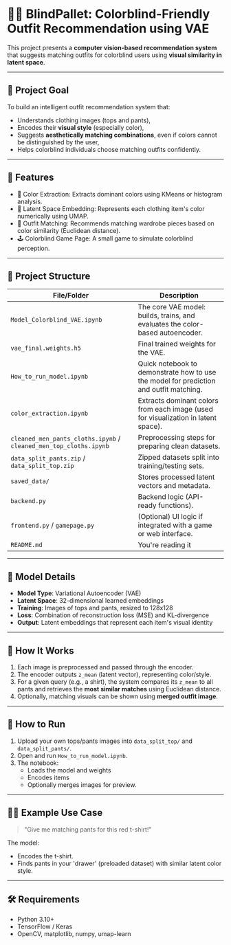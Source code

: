 # 👕🧠 BlindPallet: Colorblind-Friendly Outfit Recommendation using VAE

This project presents a **computer vision-based recommendation system** that suggests matching outfits for colorblind users using **visual similarity in latent space**.

---

## 🎯 Project Goal

To build an intelligent outfit recommendation system that:
- Understands clothing images (tops and pants),
- Encodes their **visual style** (especially color),
- Suggests **aesthetically matching combinations**, even if colors cannot be distinguished by the user,
- Helps colorblind individuals choose matching outfits confidently.

---

## 🚀 Features

- 🎨 Color Extraction: Extracts dominant colors using KMeans or histogram analysis.
- 🧩 Latent Space Embedding: Represents each clothing item's color numerically using UMAP.
- 🤝 Outfit Matching: Recommends matching wardrobe pieces based on color similarity (Euclidean distance).
- 🕹️ Colorblind Game Page: A small game to simulate colorblind perception.

---

## 🧩 Project Structure

| File/Folder | Description |
|-------------|-------------|
| `Model_Colorblind_VAE.ipynb` | The core VAE model: builds, trains, and evaluates the color-based autoencoder. |
| `vae_final.weights.h5` | Final trained weights for the VAE. |
| `How_to_run_model.ipynb` | Quick notebook to demonstrate how to use the model for prediction and outfit matching. |
| `color_extraction.ipynb` | Extracts dominant colors from each image (used for visualization in latent space). |
| `cleaned_men_pants_cloths.ipynb` / `cleaned_men_top_cloths.ipynb` | Preprocessing steps for preparing clean datasets. |
| `data_split_pants.zip` / `data_split_top.zip` | Zipped datasets split into training/testing sets. |
| `saved_data/` | Stores processed latent vectors and metadata. |
| `backend.py` | Backend logic (API-ready functions). |
| `frontend.py` / `gamepage.py` | (Optional) UI logic if integrated with a game or web interface. |
| `README.md` | You're reading it |

---

## 🧠 Model Details

- **Model Type**: Variational Autoencoder (VAE)
- **Latent Space**: 32-dimensional learned embeddings
- **Training**: Images of tops and pants, resized to 128x128
- **Loss**: Combination of reconstruction loss (MSE) and KL-divergence
- **Output**: Latent embeddings that represent each item's visual identity

---

## 🧪 How It Works

1. Each image is preprocessed and passed through the encoder.
2. The encoder outputs `z_mean` (latent vector), representing color/style.
3. For a given query (e.g., a shirt), the system compares its `z_mean` to all pants and retrieves the **most similar matches** using Euclidean distance.
4. Optionally, matching visuals can be shown using **merged outfit image**.

---

## 🚀 How to Run

1. Upload your own tops/pants images into `data_split_top/` and `data_split_pants/`.
2. Open and run `How_to_run_model.ipynb`.
3. The notebook:
   - Loads the model and weights
   - Encodes items
   - Optionally merges images for preview.

---

## 🧑‍💻 Example Use Case

> "Give me matching pants for this red t-shirt!"

The model:
- Encodes the t-shirt.
- Finds pants in your 'drawer' (preloaded dataset) with similar latent color style.

---

## 🛠️ Requirements

- Python 3.10+
- TensorFlow / Keras
- OpenCV, matplotlib, numpy, umap-learn
